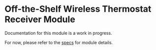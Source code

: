 # Off-the-Shelf Wireless Thermostat Receiver Module
Documentation for this module is a work in progress.

For now, please refer to the [specs](specs.yaml) for module details.
